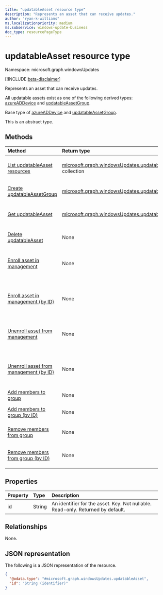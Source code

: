 ```yaml
---
title: "updatableAsset resource type"
description: "Represents an asset that can receive updates."
author: "ryan-k-williams"
ms.localizationpriority: medium
ms.subservice: windows-update-business
doc_type: resourcePageType
---
```


# updatableAsset resource type

Namespace: microsoft.graph.windowsUpdates

[!INCLUDE [beta-disclaimer](../../includes/beta-disclaimer.md)]

Represents an asset that can receive updates.

All updatable assets exist as one of the following derived types: [azureADDevice](../resources/windowsupdates-azureaddevice.md) and [updatableAssetGroup](../resources/windowsupdates-updatableassetgroup.md).

Base type of [azureADDevice](../resources/windowsupdates-azureaddevice.md) and [updatableAssetGroup](../resources/windowsupdates-updatableassetgroup.md).

This is an abstract type.

## Methods
|Method|Return type|Description|
|:---|:---|:---|
|[List updatableAsset resources](../api/adminwindowsupdates-list-updatableassets.md)|[microsoft.graph.windowsUpdates.updatableAsset](../resources/windowsupdates-updatableasset.md) collection|Get a list of the [updatableAsset](../resources/windowsupdates-updatableasset.md) objects and their properties.|
|[Create updatableAssetGroup](../api/adminwindowsupdates-post-updatableassets-updatableassetgroup.md)|[microsoft.graph.windowsUpdates.updatableAssetGroup](../resources/windowsupdates-updatableassetgroup.md)|Create a new [updatableAssetGroup](../resources/windowsupdates-updatableassetgroup.md) object.|
|[Get updatableAsset](../api/windowsupdates-updatableasset-get.md)|[microsoft.graph.windowsUpdates.updatableAsset](../resources/windowsupdates-updatableasset.md)|Read the properties and relationships of an [updatableAsset](../resources/windowsupdates-updatableasset.md) object.|
|[Delete updatableAsset](../api/windowsupdates-updatableasset-delete.md)|None|Delete an [updatableAsset](../resources/windowsupdates-updatableasset.md) object.|
|[Enroll asset in management](../api/windowsupdates-updatableasset-enrollassets.md)|None|Enroll [updatableAssets](../resources/windowsupdates-updatableasset.md) in update management by the deployment service.|
|[Enroll asset in management (by ID)](../api/windowsupdates-updatableasset-enrollassetsbyid.md)|None|Enroll [updatableAssets](../resources/windowsupdates-updatableasset.md) of the same type in update management by the deployment service.|
|[Unenroll asset from management](../api/windowsupdates-updatableasset-unenrollassets.md)|None|Unenroll [updatableAssets](../resources/windowsupdates-updatableasset.md) from update management by the deployment service.|
|[Unenroll asset from management (by ID)](../api/windowsupdates-updatableasset-unenrollassetsbyid.md)|None|Unenroll [updatableAssets](../resources/windowsupdates-updatableasset.md) of the same type from update management by the deployment service.|
|[Add members to group](../api/windowsupdates-updatableassetgroup-addmembers.md)|None|Add members to an [updatableAssetGroup](../resources/windowsupdates-updatableassetgroup.md).|
|[Add members to group (by ID)](../api/windowsupdates-updatableassetgroup-addmembersbyid.md)|None|Add members of the same type to an [updatableAssetGroup](../resources/windowsupdates-updatableassetgroup.md).|
|[Remove members from group](../api/windowsupdates-updatableassetgroup-removemembers.md)|None|Remove members from an [updatableAssetGroup](../resources/windowsupdates-updatableassetgroup.md).|
|[Remove members from group (by ID)](../api/windowsupdates-updatableassetgroup-removemembersbyid.md)|None|Remove members of the same type from an [updatableAssetGroup](../resources/windowsupdates-updatableassetgroup.md).|

## Properties
|Property|Type|Description|
|:---|:---|:---|
|id|String|An identifier for the asset. Key. Not nullable. Read-only. Returned by default.|

## Relationships
None.

## JSON representation
The following is a JSON representation of the resource.
<!-- {
  "blockType": "resource",
  "keyProperty": "id",
  "@odata.type": "microsoft.graph.windowsUpdates.updatableAsset",
  "openType": false
}
-->
``` json
{
  "@odata.type": "#microsoft.graph.windowsUpdates.updatableAsset",
  "id": "String (identifier)"
}
```

